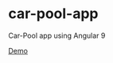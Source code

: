 # car-pool-app

Car-Pool app using Angular 9

[Demo](https://www.loom.com/share/51e28c29ae4946e986251dbb3dcc8537)